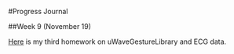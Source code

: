 #Progress Journal

##Week 9 (November 19)

[Here](files/Homework3.html) is my third homework on uWaveGestureLibrary and ECG data. 